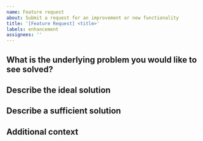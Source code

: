 ```yaml
---
name: Feature request
about: Submit a request for an improvement or new functionality
title: '[Feature Request] <title>'
labels: enhancement
assignees: ''
---
```


<!-- Thanks for submitting a feature request!
The more information you can provide us, the faster we can address your problem. -->

## What is the underlying problem you would like to see solved?
<!--
By making this change, what are you hoping to improve or fix?
Why would this change make for a better product and/or user experience?
-->

## Describe the ideal solution
<!--
In the ideal scenario, i.e. one where you have all the resources in the world, what would the optimal solution to this problem look like?
-->

## Describe a sufficient solution
<!--
Sadly, we can't have it all. Describe what a minimum viable solution would look like; what is a must-have and what is just a nice-to-have?
-->

## Additional context
<!--
Any additional information that might help, such as links to similar solutions and relevant publications.
-->
